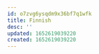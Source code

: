 ```yaml
---
id: o7zvg6ysqdm9x36bf7q1wfk
title: Finnish
desc: ''
updated: 1652619039220
created: 1652619039220
---
```


